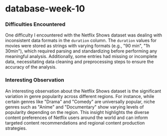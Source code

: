 # database-week-10

### Difficulties Encountered
One difficulty I encountered with the Netflix Shows dataset was dealing with inconsistent data formats in the `duration` column. The `duration` values for movies were stored as strings with varying formats (e.g., "90 min", "1h 30min"), which required parsing and standardizing before performing any meaningful analysis. Additionally, some entries had missing or incomplete data, necessitating data cleaning and preprocessing steps to ensure the accuracy of the analysis.

### Interesting Observation
An interesting observation about the Netflix Shows dataset is the significant variation in genre popularity across different regions. For instance, while certain genres like "Drama" and "Comedy" are universally popular, niche genres such as "Anime" and "Documentary" show varying levels of popularity depending on the region. This insight highlights the diverse content preferences of Netflix users around the world and can inform targeted content recommendations and regional content production strategies.
